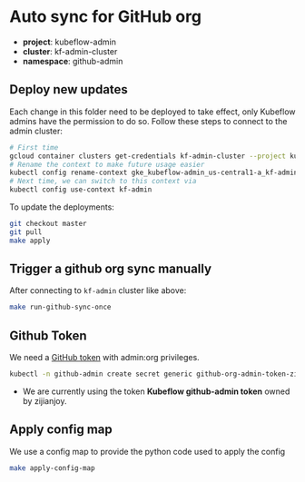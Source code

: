 # Auto sync for GitHub org

* **project**: kubeflow-admin
* **cluster**: kf-admin-cluster
* **namespace**: github-admin

## Deploy new updates

Each change in this folder need to be deployed to take effect, only Kubeflow admins
have the permission to do so. Follow these steps to connect to the admin cluster:

```bash
# First time
gcloud container clusters get-credentials kf-admin-cluster --project kubeflow-admin --region us-central1-a
# Rename the context to make future usage easier
kubectl config rename-context gke_kubeflow-admin_us-central1-a_kf-admin-cluster kf-admin
# Next time, we can switch to this context via
kubectl config use-context kf-admin
```

To update the deployments:

```bash
git checkout master
git pull
make apply
```

## Trigger a github org sync manually

After connecting to `kf-admin` cluster like above:

```bash
make run-github-sync-once
```

## Github Token

We need a [GitHub token](https://github.com/settings/tokens) with admin:org privileges.

```bash
kubectl -n github-admin create secret generic github-org-admin-token-zijianjoy --from-literal=github_token=<TOKEN>
```

* We are currently using the token **Kubeflow github-admin token** owned by zijianjoy.

## Apply config map

We use a config map to provide the python code used to apply the config

```bash
make apply-config-map
```
